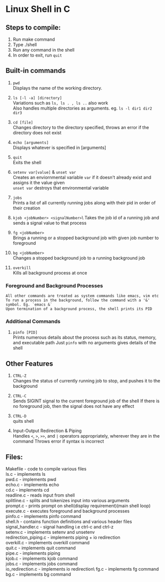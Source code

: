 # Linux Shell in C 

## Steps to compile:
1. Run make command
2. Type ./shell 
3. Run any command in the shell
4. In order to exit, run `quit`

## Built-in commands

1. `pwd`\
    Displays the name of the working directory.

2. `ls [-l -a] [directory]`\
    Variations such as `ls, ls . , ls ..` also work\
    Also handles multiple directories as arguments. eg. `ls -l dir1 dir2 dir3`

3. `cd [file]`\
    Changes directory to the directory specified, throws an error if the directory does not exist

4. `echo [arguments]`\
    Displays whatever is specified in [arguments]

5. `quit`\
    Exits the shell

6. `setenv var[value]` & `unset var`\
    Creates an enviornmental variable `var` if it doesn't already exist and assigns it the value given\
    `unset var` destroys that environmental variable

7.  `jobs`\
    Prints a list of all currently running jobs along with their pid in order of their creation

8. `kjob <jobNumber> <signalNumber>`\ 
    Takes the job id of a running job and sends a signal value to that process

9. `fg <jobNumber>`\
    Brings a running or a stopped background job with given job number to foreground

10. `bg <jobNumber>`\
    Changes a stopped background job to a running background job

11. `overkill`\
    Kills all background process at once


### Foreground and Background Processes
    All other commands are treated as system commands like emacs, vim etc
    To run a process in the background, follow the command with a '&' symbol. Eg. `emacs &`
    Upon termination of a background process, the shell prints its PID

### Additional Commands

1. `pinfo [PID]`\
    Prints numerous details about the process such as its status, memory, and executable path
    Just `pinfo` with no arguments gives details of the shell

## Other Features

1. `​CTRL-Z`\
    Changes the status of currently running job to stop, and pushes it to the background

2. `CTRL-C`\
    Sends SIGINT signal to the current foreground job of the shell​
    If there is no foreground job, then the signal does not have any effect

3. `CTRL-D`\
    quits shell

4. Input-Output Redirection & Piping\
    Handles `<`, `>`, `>>`, and `|` operators appropriately, wherever they are in the command
    Throws error if syntax is incorrect

## Files:

Makefile - code to compile various files\
ls.c - implements ls\
pwd.c - implements pwd\
echo.c - implements echo\
cd.c - implements cd\
readline.c - reads input from shell\
splitline.c - splits and tokenizes input into various arguments\
prompt.c - prints prompt on shell(display requirement)(main shell loop)\
execute.c - executes foreground and background processes\
pinfo.c - implements pinfo command \
shell.h - contains function definitions and various header files\
signal_handler.c - signal handling i.e ctrl-c and ctrl-z\
setenv.c - implements setenv and unsetenv\
redirection_piping.c - implements piping + io redirection\
overkill.c - implements overkill command\
quit.c - implements quit command\
pipe.c - implements piping\
kjob.c - implements kjob command\
jobs.c - implements jobs command\
io_redirection.c - implements io redirection\ 
fg.c - implements fg command\
bg.c - implements bg command